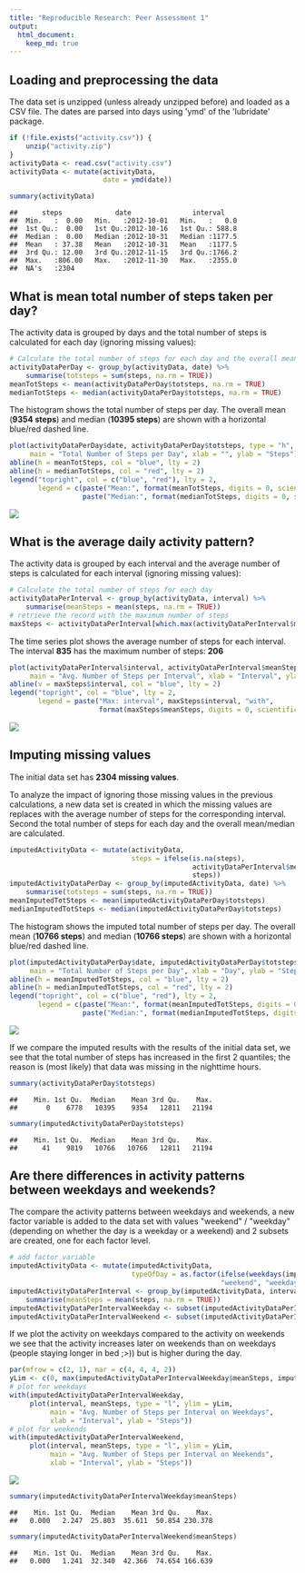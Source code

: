 ```yaml
---
title: "Reproducible Research: Peer Assessment 1"
output: 
  html_document:
    keep_md: true
---
```






## Loading and preprocessing the data

The data set is unzipped (unless already unzipped before) and loaded as a CSV file.
The dates are parsed into days using 'ymd' of the 'lubridate' package.


```r
if (!file.exists("activity.csv")) {
    unzip("activity.zip") 
}
activityData <- read.csv("activity.csv")
activityData <- mutate(activityData,
                       date = ymd(date))

summary(activityData)
```

```
##      steps             date               interval     
##  Min.   :  0.00   Min.   :2012-10-01   Min.   :   0.0  
##  1st Qu.:  0.00   1st Qu.:2012-10-16   1st Qu.: 588.8  
##  Median :  0.00   Median :2012-10-31   Median :1177.5  
##  Mean   : 37.38   Mean   :2012-10-31   Mean   :1177.5  
##  3rd Qu.: 12.00   3rd Qu.:2012-11-15   3rd Qu.:1766.2  
##  Max.   :806.00   Max.   :2012-11-30   Max.   :2355.0  
##  NA's   :2304
```

## What is mean total number of steps taken per day?

The activity data is grouped by days and the total number of steps is 
calculated for each day (ignoring missing values):


```r
# Calculate the total number of steps for each day and the overall mean and average
activityDataPerDay <- group_by(activityData, date) %>%
    summarise(totsteps = sum(steps, na.rm = TRUE))
meanTotSteps <- mean(activityDataPerDay$totsteps, na.rm = TRUE)
medianTotSteps <- median(activityDataPerDay$totsteps, na.rm = TRUE)
```

The histogram shows the total number of steps per day. The overall mean 
(**9354 steps**) and 
median (**10395 steps**) 
are shown with a horizontal blue/red dashed line.


```r
plot(activityDataPerDay$date, activityDataPerDay$totsteps, type = "h",
     main = "Total Number of Steps per Day", xlab = "", ylab = "Steps")
abline(h = meanTotSteps, col = "blue", lty = 2)
abline(h = medianTotSteps, col = "red", lty = 2)
legend("topright", col = c("blue", "red"), lty = 2,
       legend = c(paste("Mean:", format(meanTotSteps, digits = 0, scientific = FALSE)), 
                  paste("Median:", format(medianTotSteps, digits = 0, scientific = FALSE))))
```

![](PA1_template_files/figure-html/unnamed-chunk-5-1.png)<!-- -->


## What is the average daily activity pattern?

The activity data is grouped by each interval and the average number of steps is 
calculated for each interval (ignoring missing values):


```r
# Calculate the total number of steps for each day
activityDataPerInterval <- group_by(activityData, interval) %>%
    summarise(meanSteps = mean(steps, na.rm = TRUE))
# retrieve the record with the maximum number of steps
maxSteps <- activityDataPerInterval[which.max(activityDataPerInterval$meanSteps),]
```

The time series plot shows the average number of steps for each interval. 
The interval **835** has the maximum number of steps: 
**206**


```r
plot(activityDataPerInterval$interval, activityDataPerInterval$meanSteps, type = "l",
     main = "Avg. Number of Steps per Interval", xlab = "Interval", ylab = "Steps")
abline(v = maxSteps$interval, col = "blue", lty = 2)
legend("topright", col = "blue", lty = 2,
       legend = paste("Max: interval", maxSteps$interval, "with", 
                      format(maxSteps$meanSteps, digits = 0, scientific = FALSE), "steps"))
```

![](PA1_template_files/figure-html/unnamed-chunk-7-1.png)<!-- -->

## Imputing missing values

The initial data set has **2304 missing values**.

To analyze the impact of ignoring those missing values in the previous calculations, 
a new data set is created in which the missing values are replaces with the 
average number of steps for the corresponding interval. Second the total number
of steps for each day and the overall mean/median are calculated.


```r
imputedActivityData <- mutate(activityData,
                              steps = ifelse(is.na(steps), 
                                             activityDataPerInterval$meanSteps, 
                                             steps))
imputedActivityDataPerDay <- group_by(imputedActivityData, date) %>%
    summarise(totsteps = sum(steps, na.rm = TRUE))
meanImputedTotSteps <- mean(imputedActivityDataPerDay$totsteps)
medianImputedTotSteps <- median(imputedActivityDataPerDay$totsteps)
```

The histogram shows the imputed total number of steps per day. The overall mean 
(**10766 steps**) and 
median (**10766 steps**) 
are shown with a horizontal blue/red dashed line.


```r
plot(imputedActivityDataPerDay$date, imputedActivityDataPerDay$totsteps, type = "h",
     main = "Total Number of Steps per Day", xlab = "Day", ylab = "Steps")
abline(h = meanImputedTotSteps, col = "blue", lty = 2)
abline(h = medianImputedTotSteps, col = "red", lty = 2)
legend("topright", col = c("blue", "red"), lty = 2,
       legend = c(paste("Mean:", format(meanImputedTotSteps, digits = 0, scientific = FALSE)), 
                  paste("Median:", format(medianImputedTotSteps, digits = 0, scientific = FALSE))))
```

![](PA1_template_files/figure-html/unnamed-chunk-9-1.png)<!-- -->

If we compare the imputed results with the results of the initial data set, 
we see that the total number of steps has increased in the first 2 quantiles; 
the reason is (most likely) that data was missing in the nighttime hours.


```r
summary(activityDataPerDay$totsteps)
```

```
##    Min. 1st Qu.  Median    Mean 3rd Qu.    Max. 
##       0    6778   10395    9354   12811   21194
```

```r
summary(imputedActivityDataPerDay$totsteps)
```

```
##    Min. 1st Qu.  Median    Mean 3rd Qu.    Max. 
##      41    9819   10766   10766   12811   21194
```

## Are there differences in activity patterns between weekdays and weekends?

The compare the activity patterns between weekdays and weekends, a new factor
variable is added to the data set with values "weekend" / "weekday" (depending
on whether the day is a weekday or a weekend) and 2 subsets are created, one for
each factor level.


```r
# add factor variable 
imputedActivityData <- mutate(imputedActivityData,
                              typeOfDay = as.factor(ifelse(weekdays(imputedActivityData$date) %in% c("Saturday", "Sunday"), 
                                                    "weekend", "weekday")))
imputedActivityDataPerInterval <- group_by(imputedActivityData, interval, typeOfDay) %>%
    summarise(meanSteps = mean(steps, na.rm = TRUE))
imputedActivityDataPerIntervalWeekday <- subset(imputedActivityDataPerInterval, typeOfDay == "weekday")
imputedActivityDataPerIntervalWeekend <- subset(imputedActivityDataPerInterval, typeOfDay == "weekend")
```

If we plot the activity on weekdays compared to the activity on weekends we see
that the activity increases later on weekends than on weekdays (people staying 
longer in bed ;>)) but is higher during the day.


```r
par(mfrow = c(2, 1), mar = c(4, 4, 4, 2))
yLim <- c(0, max(imputedActivityDataPerIntervalWeekday$meanSteps, imputedActivityDataPerIntervalWeekend$meanSteps)) + 5
# plot for weekdays
with(imputedActivityDataPerIntervalWeekday, 
     plot(interval, meanSteps, type = "l", ylim = yLim, 
          main = "Avg. Number of Steps per Interval on Weekdays", 
          xlab = "Interval", ylab = "Steps"))
# plot for weekends
with(imputedActivityDataPerIntervalWeekend, 
     plot(interval, meanSteps, type = "l", ylim = yLim, 
          main = "Avg. Number of Steps per Interval on Weekends", 
          xlab = "Interval", ylab = "Steps"))
```

![](PA1_template_files/figure-html/unnamed-chunk-12-1.png)<!-- -->


```r
summary(imputedActivityDataPerIntervalWeekday$meanSteps)
```

```
##    Min. 1st Qu.  Median    Mean 3rd Qu.    Max. 
##   0.000   2.247  25.803  35.611  50.854 230.378
```

```r
summary(imputedActivityDataPerIntervalWeekend$meanSteps)
```

```
##    Min. 1st Qu.  Median    Mean 3rd Qu.    Max. 
##   0.000   1.241  32.340  42.366  74.654 166.639
```
